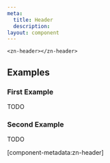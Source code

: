 ```yaml
---
meta:
  title: Header
  description:
layout: component
---
```


```html:preview
<zn-header></zn-header>
```

## Examples

### First Example

TODO

### Second Example

TODO

[component-metadata:zn-header]
